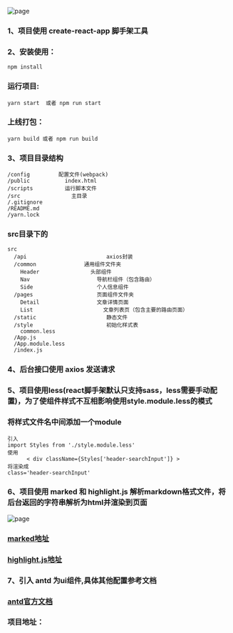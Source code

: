 ![page](http://www.zzfang.top/blog-img/page.png)
### 1、项目使用 create-react-app 脚手架工具
### 2、安装使用：
``` 
npm install
```
### 运行项目:
```
yarn start  或者 npm run start
```
### 上线打包：
```
yarn build 或者 npm run build
``` 
### 3、项目目录结构
```
/config         配置文件(webpack)
/public           index.html
/scripts          运行脚本文件
/src                主目录
/.gitignore   
/README.md
/yarn.lock
```
### src目录下的
```
src
  /api                         axios封装
  /common               通用组件文件夹
    Header                头部组件
    Nav                     导航栏组件（包含路由）
    Side                    个人信息组件
  /pages                    页面组件文件夹
    Detail                  文章详情页面
    List                      文章列表页（包含主要的路由页面）
  /static                      静态文件
  /style                       初始化样式表
    common.less                
  /App.js                  
  /App.module.less                  
  /index.js  
```
### 4、后台接口使用 axios 发送请求
### 5、项目使用less(react脚手架默认只支持sass，less需要手动配置)，为了使组件样式不互相影响使用style.module.less的模式
### 将样式文件名中间添加一个module
```
引入
import Styles from './style.module.less'
使用
      < div className={Styles['header-searchInput']} >
将渲染成
class='header-searchInput'
```
### 6、项目使用 marked 和 highlight.js 解析markdown格式文件，将后台返回的字符串解析为html并渲染到页面
![page](http://www.zzfang.top/blog-img/mdExample.png)
### [marked地址](https://github.com/markedjs/marked)
### [highlight.js地址](https://github.com/highlightjs/highlight.js)
### 7、引入 antd 为ui组件,具体其他配置参考文档
### [antd官方文档](https://ant.design/index-cn)
### 项目地址：


